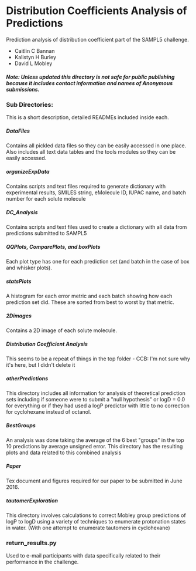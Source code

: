 # Distribution Coefficients Analysis of Predictions

Prediction analysis of distribution coefficient part of the SAMPL5 challenge. 

* Caitlin C Bannan
* Kalistyn H Burley
* David L Mobley

##### Note: Unless updated this directory is not safe for public publishing because it includes contact information and names of Anonymous submissions.

### Sub Directories:
This is a short description, detailed READMEs included inside each.

##### DataFiles
Contains all pickled data files so they can be easily accessed in one place. 
Also includes all text data tables and the tools modules so they can be easily accessed. 

##### organizeExpData
Contains scripts and text files required to generate dictionary with experimental results, SMILES string, eMolecule ID, IUPAC name, and batch number for each solute molecule

##### DC_Analysis 
Contains scripts and text files used to create a dictionary with all data from predictions submitted to SAMPL5

##### QQPlots, ComparePlots, and boxPlots
Each plot type has one for each prediction set (and batch in the case of box and whisker plots). 

##### statsPlots
A histogram for each error metric and each batch showing how each prediction set did. These are sorted from best to worst by that metric. 

##### 2Dimages
Contains a 2D image of each solute molecule. 

##### Distribution Coefficient Analysis
This seems to be a repeat of things in the top folder - CCB: I'm not sure why it's here, but I didn't delete it 

##### otherPredictions
This directory includes all information for analysis of theoretical prediction sets including if someone were to submit a "null hypothesis" or logD = 0.0 for everything or if they had used a logP predictor with little to no correction for cyclohexane instead of octanol. 

##### BestGroups
An analysis was done taking the average of the 6 best "groups" in the top 10 predictions by average unsigned error. This directory has the resulting plots and data related to this combined analysis

##### Paper
Tex document and figures required for our paper to be submitted in June 2016. 

##### tautomerExploration
This directory involves calculations to correct Mobley group predictions of logP to logD using a variety of techniques to enumerate protonation states in water. (With one attempt to enumerate tautomers in cyclohexane)

### return_results.py
Used to e-mail participants with data specifically related to their performance in the challenge. 

